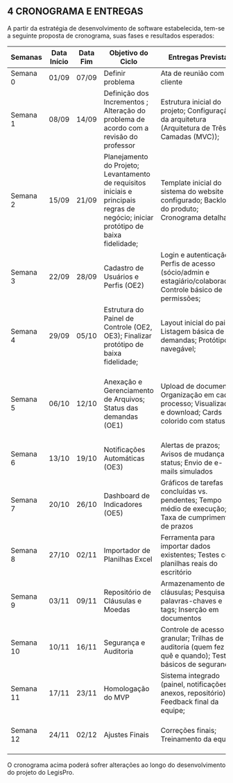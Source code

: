 ## 4 CRONOGRAMA E ENTREGAS

A partir da estratégia de desenvolvimento de software estabelecida, tem-se a seguinte proposta de cronograma, suas fases e resultados esperados:

| Semanas | Data Início | Data Fim | Objetivo do Ciclo | Entregas Previstas | Validação do Cliente |
| --- | --- | --- | --- | --- | --- |
| Semana 0 | 01/09 | 07/09 | Definir problema | Ata de reunião com cliente | Aprovação do problema. |
| Semana 1 | 08/09 | 14/09 | Definição dos Incrementos ; Alteração do problema de acordo com a revisão do professor | Estrutura inicial do projeto; Configuração da arquitetura (Arquitetura de Três Camadas (MVC)); | Detalhamento do problema e validação de objetivos do produto. |
| Semana 2 | 15/09 | 21/09 | Planejamento do Projeto; Levantamento de requisitos iniciais e principais regras de negócio; iniciar protótipo de baixa fidelidade; | Template inicial do sistema do website configurado; Backlog do produto; Cronograma detalhado. | Protótipo de baixa fidelidade; |
| Semana 3 | 22/09 | 28/09 | Cadastro de Usuários e Perfis (OE2) | Login e autenticação; Perfis de acesso (sócio/admin e estagiário/colaborador); Controle básico de permissões; | Validação do acesso com diferentes papéis |
| Semana 4 | 29/09 | 05/10 | Estrutura do Painel de Controle (OE2, OE3); Finalizar protótipo de baixa fidelidade; | Layout inicial do painel; Listagem básica de demandas; Protótipo navegável; | Feedback sobre clareza da interface e usabilidade |
| Semana 5 | 06/10 | 12/10 | Anexação e Gerenciamento de Arquivos; Status das demandas (OE1) | Upload de documentos; Organização em cada processo; Visualização e download; Cards colorido com status | Teste com anexos reais de petições e contratos; Validação do fluxo visual e feedback da equipe |
| Semana 6 | 13/10 | 19/10 | Notificações Automáticas (OE3) | Alertas de prazos; Avisos de mudança de status; Envio de e-mails simulados | Revisão de notificações e ajustes de conteúdo. |
| Semana 7 | 20/10 | 26/10 | Dashboard de Indicadores (OE5) | Gráficos de tarefas concluídas vs. pendentes; Tempo médio de execução; Taxa de cumprimento de prazos | Validação das métricas e relevância dos gráficos |
| Semana 8 | 27/10 | 02/11 | Importador de Planilhas Excel | Ferramenta para importar dados existentes; Testes com planilhas reais do escritório | Aprovação da migração correta de dados |
| Semana 9 | 03/11 | 09/11 | Repositório de Cláusulas e Moedas | Armazenamento de cláusulas; Pesquisa por palavras-chaves e tags; Inserção em documentos | Validação da busca e consistência dos modelos |
| Semana 10 | 10/11 | 16/11 | Segurança e Auditoria | Controle de acesso granular; Trilhas de auditoria (quem fez o quê e quando); Testes básicos de segurança; | Confirmação de regras de acesso e logs de auditoria |
| Semana 11 | 17/11 | 23/11 | Homologação do MVP | Sistema integrado (painel, notificações, anexos, repositório); Feedback final da equipe; | Homologação do MVP com casos reais |
| Semana 12 | 24/11 | 02/12 | Ajustes Finais | Correções finais; Treinamento da equipe | Feedback do sócio e validação em uso real. |

O cronograma acima poderá sofrer alterações ao longo do desenvolvimento do projeto do LegisPro.
